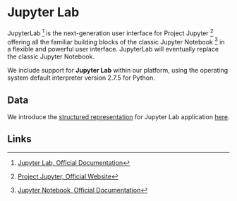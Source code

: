 # Jupyter Lab

JupyterLab [^1] is the next-generation user interface for Project Jupyter [^2] offering all the familiar building blocks of the classic Jupyter Notebook [^3] in a flexible and powerful user interface. JupyterLab will eventually replace the classic Jupyter Notebook.

We include support for **Jupyter Lab** within our platform, using the operating system default interpreter version 2.7.5 for Python.

## Data

We introduce the [structured representation](../../../data-structured/overview.md) for Jupyter Lab application [here](data.md).

## Links

[^1]: [Jupyter Lab, Official Documentation](https://jupyterlab.readthedocs.io/en/stable/#)
[^2]: [Project Jupyter, Official Website](https://jupyter.org/)
[^3]: [Jupyter Notebook, Official Documentation](https://jupyter-notebook.readthedocs.io/en/stable/#)

